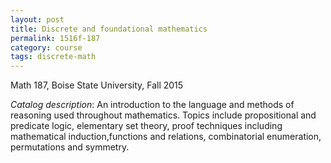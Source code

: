 ```yaml
---
layout: post
title: Discrete and foundational mathematics
permalink: 1516f-187
category: course
tags: discrete-math
---
```


Math 187, Boise State University, Fall 2015<!--more-->

*Catalog description*: An introduction to the language and methods of reasoning used throughout mathematics. Topics include propositional and predicate logic, elementary set theory, proof techniques including mathematical induction,functions and relations, combinatorial enumeration, permutations and symmetry.
